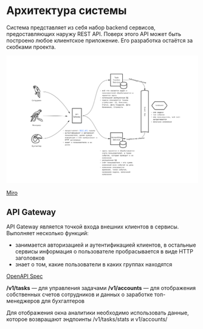 # Архитектура системы

Система представляет из себя набор backend сервисов, предоставляющих наружу REST API. Поверх этого API может быть построено любое клиентское приложение. Его разработка остаётся за скобками проекта.

![image](./architecture.jpg)

[Miro](https://miro.com/app/board/uXjVPSIgm60=/)

## API Gateway

API Gateway является точкой входа внешних клиентов в сервисы. Выполняет несколько функций:
- занимается авторизацией и аутентификацией клиентов, в остальные сервисы информация о пользователе пробрасывается в виде HTTP заголовков
- знает о том, какие пользователи в каких группах находятся

[OpenAPI Spec](https://app.swaggerhub.com/apis/qwerty1337/ates-api/1.0.0)

**/v1/tasks** — для управления задачами
**/v1/accounts** — для отображения собственных счетов сотрудников и данных о заработке топ-менеджеров для бухгалтеров

Для отображения окна аналитики необходимо использовать данные, которое возвращают эндпоинты /v1/tasks/stats и v1/accounts/

